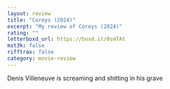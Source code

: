 ```yaml
---
layout: review
title: "Coreys (2024)"
excerpt: "My review of Coreys (2024)"
rating: ""
letterboxd_url: https://boxd.it/8smTAt
mst3k: false
rifftrax: false
category: movie-review
---
```


Denis Villeneuve is screaming and shitting in his grave
